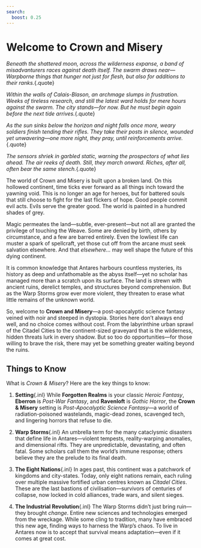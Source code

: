 ```yaml
---
search:
  boost: 0.25
---
```


# Welcome to Crown and Misery

*Beneath the shattered moon, across the wilderness expanse, a band of misadvanturers races against death itself. The swarm draws near—Warpborne things that hunger not just for flesh, but also for additions to their ranks.*{.quote}

*Within the walls of Calais-Blason, an archmage slumps in frustration. Weeks of tireless research, and still the latest ward holds for mere hours against the swarm. The city stands—for now. But he must begin again before the next tide arrives.*{.quote}

*As the sun sinks below the horizon and night falls once more, weary soldiers finish tending their rifles. They take their posts in silence, wounded yet unwavering—one more night, they pray, until reinforcements arrive.*{.quote}

*The sensors shriek in garbled static, warning the prospectors of what lies ahead. The air reeks of death. Still, they march onward. Riches, after all, often bear the same stench.*{.quote}

The world of Crown and Misery is built upon a broken land. On this hollowed continent, time ticks ever forward as all things inch toward the yawning void. This is no longer an age for heroes, but for battered souls that still choose to fight for the last flickers of hope. Good people commit evil acts. Evils serve the greater good. The world is painted in a hundred shades of grey.

Magic permeates the land—subtle, ever-present—but not all are granted the privilege of touching the Weave. Some are denied by birth, others by circumstance, and a few are barred entirely. Even the lowliest life can muster a spark of spellcraft, yet those cut off from the arcane must seek salvation elsewhere. And that *elsewhere…* may well shape the future of this dying continent.

It is common knowledge that Antares harbours countless mysteries, its history as deep and unfathomable as the abyss itself—yet no scholar has managed more than a scratch upon its surface. The land is strewn with ancient ruins, derelict temples, and structures beyond comprehension. But as the Warp Storms grow ever more violent, they threaten to erase what little remains of the unknown world. 

So, welcome to **Crown and Misery**—a post-apocalyptic science fantasy veined with noir and steeped in dystopia. Stories here don’t always end well, and no choice comes without cost. From the labyrinthine urban sprawl of the Citadel Cities to the continent-sized graveyard that is the wilderness, hidden threats lurk in every shadow. But so too do opportunities—for those willing to brave the risk, there may yet be something greater waiting beyond the ruins.

## Things to Know

What is *Crown & Misery*? Here are the key things to know:

1. **Setting**{.inl} While **Forgotten Realms** is your classic *Heroic Fantasy*, **Eberron** is *Post-War Fantasy*, and **Ravenloft** is *Gothic Horror*, the **Crown & Misery** setting is *Post-Apocalyptic Science Fantasy*—a world of radiation-poisoned wastelands, magic-dead zones, scavenged tech, and lingering horrors that refuse to die.

2. **Warp Storms**{.inl} An umbrella term for the many cataclysmic disasters that define life in Antares—violent tempests, reality-warping anomalies, and dimensional rifts. They are unpredictable, devastating, and often fatal. Some scholars call them the world’s immune response; others believe they are the prelude to its final death.

3. **The Eight Nations**{.inl} In ages past, this continent was a patchwork of kingdoms and city-states. Today, only eight nations remain, each ruling over multiple massive fortified urban centres known as *Citadel Cities*. These are the last bastions of civilisation—survivors of centuries of collapse, now locked in cold alliances, trade wars, and silent sieges.

4. **The Industrial Revolution**{.inl} The Warp Storms didn’t just bring ruin—they brought *change*. Entire new sciences and technologies emerged from the wreckage. While some cling to tradition, many have embraced this new age, finding ways to harness the Warp’s chaos. To live in Antares now is to accept that survival means adaptation—even if it comes at great cost.